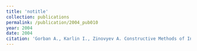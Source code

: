 ```yaml
---
title: 'notitle'
collection: publications
permalink: /publication/2004_pub010
year: 2004
date: 2004
citation: 'Gorban A., Karlin I., Zinovyev A. Constructive Methods of Invariant Manifolds for Kinetic Problems. 2004. <i>Physics Reports</i> <b>396</b>, pp.197-403.<br>'
---
```

